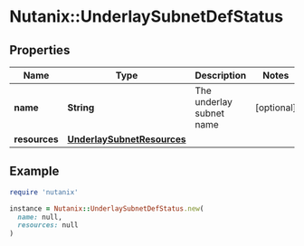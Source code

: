 # Nutanix::UnderlaySubnetDefStatus

## Properties

| Name | Type | Description | Notes |
| ---- | ---- | ----------- | ----- |
| **name** | **String** | The underlay subnet name | [optional] |
| **resources** | [**UnderlaySubnetResources**](UnderlaySubnetResources.md) |  |  |

## Example

```ruby
require 'nutanix'

instance = Nutanix::UnderlaySubnetDefStatus.new(
  name: null,
  resources: null
)
```

